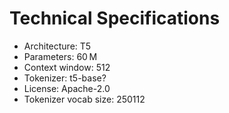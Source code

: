 # Technical Specifications

- Architecture: T5
- Parameters: 60 M
- Context window: 512
- Tokenizer: t5-base?
- License: Apache-2.0
- Tokenizer vocab size: 250112